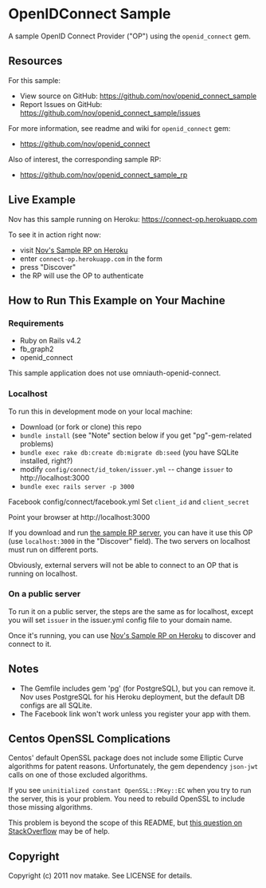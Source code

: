 # OpenIDConnect Sample

A sample OpenID Connect Provider ("OP") using the `openid_connect` gem.


## Resources

For this sample:

* View source on GitHub: https://github.com/nov/openid_connect_sample
* Report Issues on GitHub: https://github.com/nov/openid_connect_sample/issues


For more information, see readme and wiki for `openid_connect` gem:

* https://github.com/nov/openid_connect


Also of interest, the corresponding sample RP:

* https://github.com/nov/openid_connect_sample_rp


## Live Example

Nov has this sample running on Heroku: https://connect-op.herokuapp.com

To see it in action right now:

* visit [Nov's Sample RP on Heroku](https://connect-rp.herokuapp.com)
* enter `connect-op.herokuapp.com` in the form
* press "Discover"
* the RP will use the OP to authenticate


## How to Run This Example on Your Machine

### Requirements

 - Ruby on Rails v4.2
 - fb_graph2
 - openid_connect

This sample application does not use omniauth-openid-connect.


### Localhost

To run this in development mode on your local machine:

* Download (or fork or clone) this repo
* `bundle install` (see "Note" section below if you get "pg"-gem-related problems)
* `bundle exec rake db:create db:migrate db:seed` (you have SQLite installed, right?)
* modify `config/connect/id_token/issuer.yml` -- change `issuer` to http://localhost:3000
* `bundle exec rails server -p 3000`

Facebook
   config/connect/facebook.yml
   Set `client_id` and `client_secret`
   
Point your browser at http://localhost:3000

If you download and run [the sample RP server](https://connect-rp.herokuapp.com),
you can have it use this OP (use `localhost:3000` in the "Discover" field).
The two servers on localhost must run on different ports.

Obviously, external servers will not be able to connect to an OP that is running on localhost.


### On a public server

To run it on a public server, the steps are the same as for localhost, except
you will set `issuer` in the issuer.yml config file to your domain name.

Once it's running, you can use [Nov's Sample RP on Heroku](https://connect-rp.herokuapp.com)
to discover and connect to it.


## Notes

* The Gemfile includes gem 'pg' (for PostgreSQL), but you can remove it.
  Nov uses PostgreSQL for his Heroku deployment, but the default DB configs are all SQLite.
* The Facebook link won't work unless you register your app with them.


## Centos OpenSSL Complications

Centos' default OpenSSL package does not include some Elliptic Curve algorithms for patent reasons.
Unfortunately, the gem dependency `json-jwt` calls on one of those excluded algorithms.

If you see `uninitialized constant OpenSSL::PKey::EC` when you try to run the server,
this is your problem. You need to rebuild OpenSSL to include those missing algorithms.

This problem is beyond the scope of this README, but
[this question on StackOverflow](http://stackoverflow.com/questions/32790297/uninitialized-constant-opensslpkeyec-from-ruby-on-centos/32790298#32790298)
may be of help.


## Copyright

Copyright (c) 2011 nov matake. See LICENSE for details.
